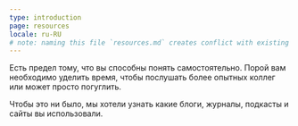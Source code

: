 ```yaml
---
type: introduction
page: resources
locale: ru-RU
# note: naming this file `resources.md` creates conflict with existing `resources.yml`
---
```


Есть предел тому, что вы способны понять самостоятельно. Порой вам необходимо уделить время, чтобы послушать более опытных коллег или может просто погуглить.

Чтобы это ни было, мы хотели узнать какие блоги, журналы, подкасты и сайты вы использовали.
